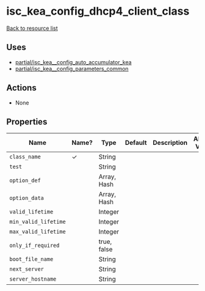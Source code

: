 # isc_kea_config_dhcp4_client_class

[Back to resource list](../README.md#resources)

## Uses

- [partial/isc_kea__config_auto_accumulator_kea](partial/isc_kea__config_auto_accumulator_kea.md)
- [partial/isc_kea__config_parameters_common](partial/isc_kea__config_parameters_common.md)

## Actions

- None

## Properties

| Name                 | Name? | Type        | Default | Description | Allowed Values |
| -------------------- | ----- | ----------- | ------- | ----------- | -------------- |
| `class_name`         | ✓     | String      |         |             |                |
| `test`               |       | String      |         |             |                |
| `option_def`         |       | Array, Hash |         |             |                |
| `option_data`        |       | Array, Hash |         |             |                |
| `valid_lifetime`     |       | Integer     |         |             |                |
| `min_valid_lifetime` |       | Integer     |         |             |                |
| `max_valid_lifetime` |       | Integer     |         |             |                |
| `only_if_required`   |       | true, false |         |             |                |
| `boot_file_name`     |       | String      |         |             |                |
| `next_server`        |       | String      |         |             |                |
| `server_hostname`    |       | String      |         |             |                |
